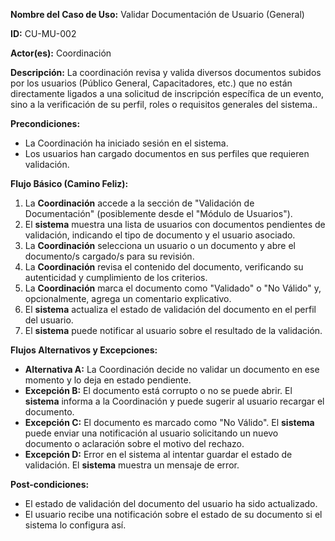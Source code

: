 **Nombre del Caso de Uso:** Validar Documentación de Usuario (General)

**ID:** CU-MU-002

**Actor(es):** Coordinación

**Descripción:** La coordinación revisa y valida diversos documentos subidos por los usuarios (Público General, Capacitadores, etc.) que no están directamente ligados a una solicitud de inscripción específica de un evento, sino a la verificación de su perfil, roles o requisitos generales del sistema..

**Precondiciones:**

* La Coordinación ha iniciado sesión en el sistema.
* Los usuarios han cargado documentos en sus perfiles que requieren validación.

**Flujo Básico (Camino Feliz):**

1. La **Coordinación** accede a la sección de "Validación de Documentación" (posiblemente desde el "Módulo de Usuarios").
2. El **sistema** muestra una lista de usuarios con documentos pendientes de validación, indicando el tipo de documento y el usuario asociado.
3. La **Coordinación** selecciona un usuario o un documento y abre el documento/s cargado/s para su revisión.
4. La **Coordinación** revisa el contenido del documento, verificando su autenticidad y cumplimiento de los criterios.
5. La **Coordinación** marca el documento como "Validado" o "No Válido" y, opcionalmente, agrega un comentario explicativo.
6. El **sistema** actualiza el estado de validación del documento en el perfil del usuario.
7. El **sistema** puede notificar al usuario sobre el resultado de la validación.

**Flujos Alternativos y Excepciones:**

* **Alternativa A:** La Coordinación decide no validar un documento en ese momento y lo deja en estado pendiente.
* **Excepción B:** El documento está corrupto o no se puede abrir. El **sistema** informa a la Coordinación y puede sugerir al usuario recargar el documento.
* **Excepción C:** El documento es marcado como "No Válido". El **sistema** puede enviar una notificación al usuario solicitando un nuevo documento o aclaración sobre el motivo del rechazo.
* **Excepción D:** Error en el sistema al intentar guardar el estado de validación. El **sistema** muestra un mensaje de error.

**Post-condiciones:**

* El estado de validación del documento del usuario ha sido actualizado.
* El usuario recibe una notificación sobre el estado de su documento si el sistema lo configura así.